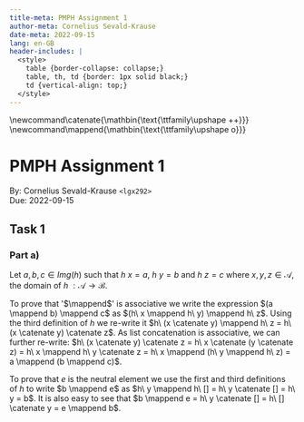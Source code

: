 ```yaml
---
title-meta: PMPH Assignment 1
author-meta: Cornelius Sevald-Krause
date-meta: 2022-09-15
lang: en-GB
header-includes: |
  <style>
    table {border-collapse: collapse;}
    table, th, td {border: 1px solid black;}
    td {vertical-align: top;}
  </style>
---
```


\newcommand\catenate{\mathbin{\text{\ttfamily\upshape ++}}}
\newcommand\mappend{\mathbin{\text{\ttfamily\upshape o}}}

PMPH Assignment 1
===============

By: Cornelius Sevald-Krause `<lgx292>`  
Due: 2022-09-15

Task 1
------

### Part a)

Let $a, b, c \in Img(h)$ such that $h\ x = a$, $h\ y = b$ and $h\ z = c$
where $x, y, z \in \mathcal{A}$,
the domain of $h\ : \mathcal{A} \rightarrow \mathcal{B}$.

To prove that '$\mappend$' is associative we write the expression
$(a \mappend b) \mappend c$ as
$(h\ x \mappend h\ y) \mappend h\ z$.
Using the third definition of $h$ we re-write it
$h\ (x \catenate y) \mappend h\ z =
 h\ (x \catenate y) \catenate z$.
As list concatenation is associative, we can further re-write:
$h\ (x \catenate y) \catenate z     =
 h\ x \catenate (y \catenate z)     =
 h\ x \mappend h\ y \catenate z     =
 h\ x \mappend (h\ y \mappend h\ z) =
 a    \mappend (b    \mappend c)$.

To prove that $e$ is the neutral element we use the first and third definitions
of $h$ to write $b \mappend e$ as
$h\ y \mappend h\ [] =
 h\ y  \catenate []  =
 h\ y                =
 b$.
It is also easy to see that
$b \mappend e      =
 h\ y \catenate [] =
 h\ [] \catenate y =
 e \mappend b$.

